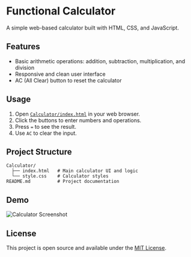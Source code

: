 # Functional Calculator

A simple web-based calculator built with HTML, CSS, and JavaScript.

## Features

- Basic arithmetic operations: addition, subtraction, multiplication, and division
- Responsive and clean user interface
- AC (All Clear) button to reset the calculator

## Usage

1. Open [`Calculator/index.html`](Calculator/index.html) in your web browser.
2. Click the buttons to enter numbers and operations.
3. Press `=` to see the result.
4. Use `AC` to clear the input.

## Project Structure

```
Calculator/
  ├── index.html   # Main calculator UI and logic
  └── style.css    # Calculator styles
README.md          # Project documentation
```

## Demo

![Calculator Screenshot](screenshot.png) <!-- Add a screenshot if available -->

## License

This project is open source and available under the [MIT License](LICENSE).
